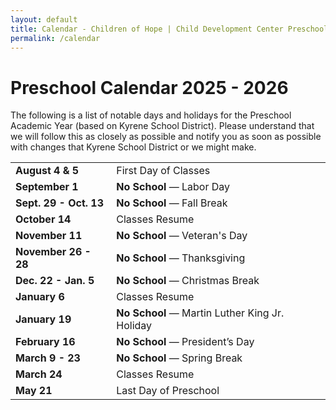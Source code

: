 ```yaml
---
layout: default
title: Calendar - Children of Hope | Child Development Center Preschool
permalink: /calendar
---
```


Preschool Calendar 2025 - 2026
===

The following is a list of notable days and holidays for the Preschool Academic
Year (based on Kyrene School District). Please understand that we will follow this
as closely as possible and notify you as soon as possible with changes that Kyrene
School District or we might make.

<table class="ui basic events table">
  <tr>
    <td><b>August 4 & 5</b></td>
    <td>First Day of Classes</td>
  </tr>
  <tr>
    <td><b>September 1</b></td>
    <td><b>No School</b> &mdash; Labor Day</td>
  </tr>
  <tr>
    <td><b>Sept. 29 - Oct. 13</b></td>
    <td><b>No School</b> &mdash; Fall Break</td>
  </tr>
  <tr>
    <td><b>October 14</b></td>
    <td>Classes Resume</td>
  </tr>
  <tr>
    <td><b>November 11</b></td>
    <td><b>No School</b> &mdash; Veteran's Day</td>
  </tr>
  <tr>
    <td><b>November 26 - 28</b></td>
    <td><b>No School</b> &mdash; Thanksgiving</td>
  </tr>
  <tr>
    <td><b>Dec. 22 - Jan. 5</b></td>
    <td><b>No School</b> &mdash; Christmas Break</td>
  </tr>
  <tr>
    <td><b>January 6</b></td>
    <td>Classes Resume</td>
  </tr>
  <tr>
    <td><b>January 19</b></td>
    <td><b>No School</b> &mdash; Martin Luther King Jr. Holiday</td>
  </tr>
  <tr>
    <td><b>February 16</b></td>
    <td><b>No School</b> &mdash; President’s Day</td>
  </tr>
  <tr>
    <td><b>March 9 - 23</b></td>
    <td><b>No School</b> &mdash; Spring Break</td>
  </tr>
  <tr>
    <td><b>March 24</b></td>
    <td>Classes Resume</td>
  </tr>
  <tr>
    <td><b>May 21</b></td>
    <td>Last Day of Preschool</td>
  </tr>
</table>

